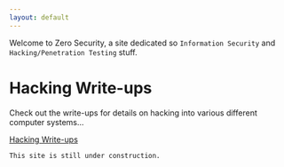 ```yaml
---
layout: default
---
```


Welcome to Zero Security, a site dedicated so `Information Security` and `Hacking/Penetration Testing` stuff.

# Hacking Write-ups

Check out the write-ups for details on hacking into various different computer systems...

[Hacking Write-ups](./writeups.html)

```
This site is still under construction.
```